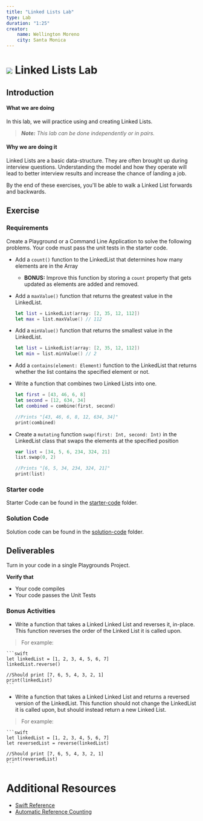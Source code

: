 ```yaml
---
title: "Linked Lists Lab"
type: Lab
duration: "1:25"
creator:
    name: Wellington Moreno
    city: Santa Monica
---
```


# ![](https://ga-dash.s3.amazonaws.com/production/assets/logo-9f88ae6c9c3871690e33280fcf557f33.png) Linked Lists Lab

## Introduction

#### What we are doing

In this lab, we will practice using and creating Linked Lists.

> ***Note:*** _This lab can be done independently or in pairs._


#### Why we are doing it

Linked Lists are a basic data-structure. They are often brought up during interview questions. Understanding the model and how they operate will lead to better interview results and increase the chance of landing a job.

By the end of these exercises, you'll be able to walk a Linked List forwards and backwards.

## Exercise

### Requirements

Create a Playground or a Command Line Application to solve the following problems. Your code must pass the unit tests in the starter code.


+ Add a `count()` function to the LinkedList that determines how many elements are in the Array
    + **BONUS:** Improve this function by storing a `count` property that gets updated as elements are added and removed.

+ Add a `maxValue()` function that returns the greatest value in the LinkedList.

    ```swift
    let list = LinkedList(array: [2, 35, 12, 112])
    let max = list.maxValue() // 112
    ```

+ Add a `minValue()` function that returns the smallest value in the LinkedList.

    ```swift
    let list = LinkedList(array: [2, 35, 12, 112])
    let min = list.minValue() // 2
    ```

+ Add a `contains(element: Element)` function to the LinkedList that returns whether the list contains the specified element or not.

+ Write a function that combines two Linked Lists into one.

    ```swift
    let first = [43, 46, 6, 8]
    let second = [12, 634, 34]
    let combined = combine(first, second)

    //Prints "[43, 46, 6, 8, 12, 634, 34]"
    print(combined)
    ```

+ Create a `mutating` function `swap(first: Int, second: Int)` in the LinkedList class that swaps the elements at the specified position

    ```swift
    var list = [34, 5, 6, 234, 324, 21]
    list.swap(0, 2)

    //Prints "[6, 5, 34, 234, 324, 21]"
    print(list)
    ```

### Starter code
Starter Code can be found in the [starter-code](starter-code) folder.

### Solution Code
Solution code can be found in the [solution-code](solution-code) folder.

## Deliverables

Turn in your code in a single Playgrounds Project.

**Verify that**

+ Your code compiles
+ Your code passes the Unit Tests


### Bonus Activities

+ Write a function that takes a Linked Linked List and reverses it, in-place. This function reverses the order of the Linked List it is called upon.

 > For example:

    ```swift
    let linkedList = [1, 2, 3, 4, 5, 6, 7]
    linkedList.reverse()

    //Should print [7, 6, 5, 4, 3, 2, 1]
    print(linkedList)
    ```

+ Write a function that takes a Linked Linked List and returns a reversed version of the LinkedList. This function should not change the LinkedList it is called upon, but should instead return a new Linked List.

 > For example:

    ```swift
    let linkedList = [1, 2, 3, 4, 5, 6, 7]
    let reversedList = reverse(linkedList)

    //Should print [7, 6, 5, 4, 3, 2, 1]
    print(reversedList)
    ```


# Additional Resources

+ [Swift Reference](https://developer.apple.com/library/ios/documentation/Swift/Conceptual/Swift_Programming_Language/GuidedTour.html#//apple_ref/doc/uid/TP40014097-CH2-ID1)
+ [Automatic Reference Counting](https://developer.apple.com/library/content/documentation/Swift/Conceptual/Swift_Programming_Language/AutomaticReferenceCounting.html)
